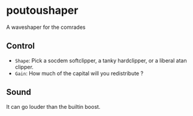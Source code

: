 # poutoushaper

A waveshaper for the comrades

## Control

- `Shape`: Pick a socdem softclipper, a tanky hardclipper, or a liberal atan clipper.
- `Gain`: How much of the capital will you redistribute ?

## Sound

It can go louder than the builtin boost.
